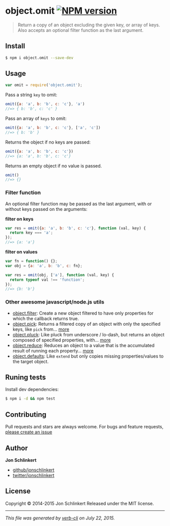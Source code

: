 # object.omit [![NPM version](https://badge.fury.io/js/object.omit.svg)](http://badge.fury.io/js/object.omit)

> Return a copy of an object excluding the given key, or array of keys. Also accepts an optional filter function as the last argument.

## Install

```sh
$ npm i object.omit --save-dev
```

## Usage

```js
var omit = require('object.omit');
```

Pass a string `key` to omit:

```js
omit({a: 'a', b: 'b', c: 'c'}, 'a')
//=> { b: 'b', c: 'c' }
```

Pass an array of `keys` to omit:

```js
omit({a: 'a', b: 'b', c: 'c'}, ['a', 'c'])
//=> { b: 'b' }
```

Returns the object if no keys are passed:

```js
omit({a: 'a', b: 'b', c: 'c'})
//=> {a: 'a', b: 'b', c: 'c'}
```

Returns an empty object if no value is passed.

```js
omit()
//=> {}
```

### Filter function

An optional filter function may be passed as the last argument, with or without keys passed on the arguments:

**filter on keys**

```js
var res = omit({a: 'a', b: 'b', c: 'c'}, function (val, key) {
  return key === 'a';
});
//=> {a: 'a'}
```

**filter on values**

```js
var fn = function() {};
var obj = {a: 'a', b: 'b', c: fn};

var res = omit(obj, ['a'], function (val, key) {
  return typeof val !== 'function';
});
//=> {b: 'b'}
```

### Other awesome javascript/node.js utils

* [object.filter](https://github.com/jonschlinkert/object.filter): Create a new object filtered to have only properties for which the callback returns true.
* [object.pick](https://github.com/jonschlinkert/object.pick): Returns a filtered copy of an object with only the specified keys, like `pick` from… [more](https://github.com/jonschlinkert/object.pick)
* [object.pluck](https://github.com/jonschlinkert/object.pluck): Like pluck from underscore / lo-dash, but returns an object composed of specified properties, with… [more](https://github.com/jonschlinkert/object.pluck)
* [object.reduce](https://github.com/jonschlinkert/object.reduce): Reduces an object to a value that is the accumulated result of running each property… [more](https://github.com/jonschlinkert/object.reduce)
* [object.defaults](https://github.com/jonschlinkert/object.defaults): Like `extend` but only copies missing properties/values to the target object.

## Runing tests

Install dev dependencies:

```sh
$ npm i -d && npm test
```

## Contributing

Pull requests and stars are always welcome. For bugs and feature requests, [please create an issue](https://github.com/jonschlinkert/object.omit/issues/new)

## Author

**Jon Schlinkert**

+ [github/jonschlinkert](https://github.com/jonschlinkert)
+ [twitter/jonschlinkert](http://twitter.com/jonschlinkert)

## License

Copyright © 2014-2015 Jon Schlinkert
Released under the MIT license.

***

_This file was generated by [verb-cli](https://github.com/assemble/verb-cli) on July 22, 2015._
